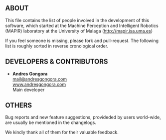 <!--------------------------------------+-------------------------------------->
##                                    ABOUT
<!--------------------------------------+-------------------------------------->

This file contains the list of people involved in the development of
this software, which started at the
Machine Perception and Intelligent Robotics (MAPIR) laboratory 
at the University of Malaga (http://mapir.isa.uma.es)

If you feel someone is missing, please fork and pull-request.
The following list is roughly sorted in reverse cronological order.




<!--------------------------------------+-------------------------------------->
##                          DEVELOPERS & CONTRIBUTORS
<!--------------------------------------+-------------------------------------->

*   **Andres Gongora**  
    <mail@andresgongora.com>  
    www.andresgongora.com  
    Main developer


<!--------------------------------------+-------------------------------------->
##                                    OTHERS
<!--------------------------------------+-------------------------------------->

Bug reports and new feature suggestions, provideded by users world-wide,
are usually be mentioned in the changelogs.

We kindly thank all of them for their valuable feedback.
